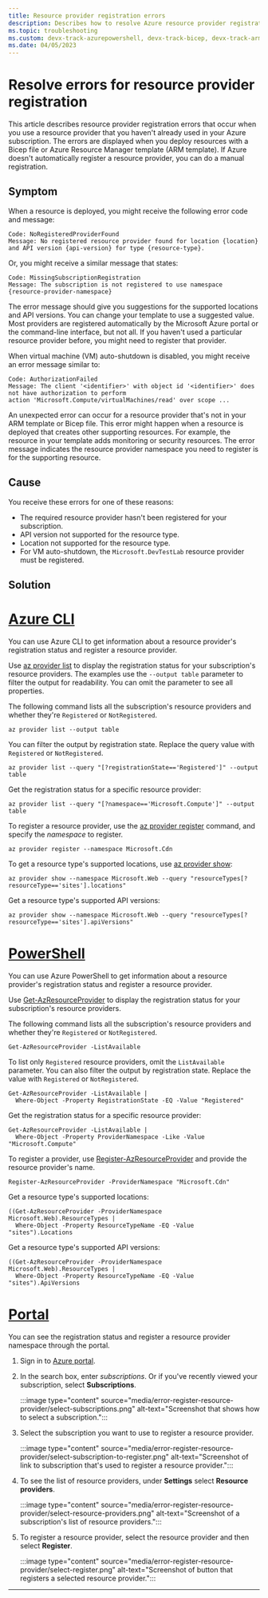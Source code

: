 ```yaml
---
title: Resource provider registration errors
description: Describes how to resolve Azure resource provider registration errors for resources deployed with a Bicep file or Azure Resource Manager template (ARM template).
ms.topic: troubleshooting
ms.custom: devx-track-azurepowershell, devx-track-bicep, devx-track-arm-template
ms.date: 04/05/2023
---
```


# Resolve errors for resource provider registration

This article describes resource provider registration errors that occur when you use a resource provider that you haven't already used in your Azure subscription. The errors are displayed when you deploy resources with a Bicep file or Azure Resource Manager template (ARM template). If Azure doesn't automatically register a resource provider, you can do a manual registration.

## Symptom

When a resource is deployed, you might receive the following error code and message:

```Output
Code: NoRegisteredProviderFound
Message: No registered resource provider found for location {location}
and API version {api-version} for type {resource-type}.
```

Or, you might receive a similar message that states:

```Output
Code: MissingSubscriptionRegistration
Message: The subscription is not registered to use namespace {resource-provider-namespace}
```

The error message should give you suggestions for the supported locations and API versions. You can change your template to use a suggested value. Most providers are registered automatically by the Microsoft Azure portal or the command-line interface, but not all. If you haven't used a particular resource provider before, you might need to register that provider.

When virtual machine (VM) auto-shutdown is disabled, you might receive an error message similar to:

```Output
Code: AuthorizationFailed
Message: The client '<identifier>' with object id '<identifier>' does not have authorization to perform
action 'Microsoft.Compute/virtualMachines/read' over scope ...
```

An unexpected error can occur for a resource provider that's not in your ARM template or Bicep file. This error might happen when a resource is deployed that creates other supporting resources. For example, the resource in your template adds monitoring or security resources. The error message indicates the resource provider namespace you need to register is for the supporting resource.

## Cause

You receive these errors for one of these reasons:

- The required resource provider hasn't been registered for your subscription.
- API version not supported for the resource type.
- Location not supported for the resource type.
- For VM auto-shutdown, the `Microsoft.DevTestLab` resource provider must be registered.

## Solution

# [Azure CLI](#tab/azure-cli)

You can use Azure CLI to get information about a resource provider's registration status and
register a resource provider.

Use [az provider list](/cli/azure/provider#az-provider-list) to display the registration status for your subscription's resource providers. The examples use the `--output table` parameter to filter the output for readability. You can omit the parameter to see all properties.

The following command lists all the subscription's resource providers and whether they're `Registered` or `NotRegistered`.

```azurecli-interactive
az provider list --output table
```

You can filter the output by registration state. Replace the query value with `Registered` or `NotRegistered`.

```azurecli-interactive
az provider list --query "[?registrationState=='Registered']" --output table
```

Get the registration status for a specific resource provider:

```azurecli-interactive
az provider list --query "[?namespace=='Microsoft.Compute']" --output table
```

To register a resource provider, use the [az provider register](/cli/azure/provider#az-provider-register) command, and specify the _namespace_ to register.

```azurecli-interactive
az provider register --namespace Microsoft.Cdn
```

To get a resource type's supported locations, use [az provider show](/cli/azure/provider#az-provider-show):

```azurecli-interactive
az provider show --namespace Microsoft.Web --query "resourceTypes[?resourceType=='sites'].locations"
```

Get a resource type's supported API versions:

```azurecli-interactive
az provider show --namespace Microsoft.Web --query "resourceTypes[?resourceType=='sites'].apiVersions"
```

# [PowerShell](#tab/azure-powershell)

You can use Azure PowerShell to get information about a resource provider's registration status and
register a resource provider.

Use [Get-AzResourceProvider](/powershell/module/az.resources/get-azresourceprovider) to display the registration status for your subscription's resource providers.

The following command lists all the subscription's resource providers and whether they're `Registered` or `NotRegistered`.

```azurepowershell-interactive
Get-AzResourceProvider -ListAvailable
```

To list only `Registered` resource providers, omit the `ListAvailable` parameter. You can also filter the output by registration state. Replace the value with `Registered` or `NotRegistered`.

```azurepowershell-interactive
Get-AzResourceProvider -ListAvailable |
  Where-Object -Property RegistrationState -EQ -Value "Registered"
```

Get the registration status for a specific resource provider:

```azurepowershell-interactive
Get-AzResourceProvider -ListAvailable |
  Where-Object -Property ProviderNamespace -Like -Value "Microsoft.Compute"
```

To register a provider, use [Register-AzResourceProvider](/powershell/module/az.resources/register-azresourceprovider) and provide the resource provider's name.

```azurepowershell-interactive
Register-AzResourceProvider -ProviderNamespace "Microsoft.Cdn"
```

Get a resource type's supported locations:

```azurepowershell-interactive
((Get-AzResourceProvider -ProviderNamespace Microsoft.Web).ResourceTypes |
  Where-Object -Property ResourceTypeName -EQ -Value "sites").Locations
```

Get a resource type's supported API versions:

```azurepowershell-interactive
((Get-AzResourceProvider -ProviderNamespace Microsoft.Web).ResourceTypes |
  Where-Object -Property ResourceTypeName -EQ -Value "sites").ApiVersions
```

# [Portal](#tab/azure-portal)

You can see the registration status and register a resource provider namespace through the portal.

1. Sign in to [Azure portal](https://portal.azure.com/).

1. In the search box, enter _subscriptions_. Or if you've recently viewed your subscription, select **Subscriptions**.

    :::image type="content" source="media/error-register-resource-provider/select-subscriptions.png" alt-text="Screenshot that shows how to select a subscription.":::


1. Select the subscription you want to use to register a resource provider.

    :::image type="content" source="media/error-register-resource-provider/select-subscription-to-register.png" alt-text="Screenshot of link to subscription that's used to register a resource provider.":::

1. To see the list of resource providers, under **Settings** select **Resource providers**.

    :::image type="content" source="media/error-register-resource-provider/select-resource-providers.png" alt-text="Screenshot of a subscription's list of resource providers.":::

1. To register a resource provider, select the resource provider and then select **Register**.

    :::image type="content" source="media/error-register-resource-provider/select-register.png" alt-text="Screenshot of button that registers a selected resource provider.":::

---
